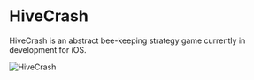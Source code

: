 # HiveCrash

HiveCrash is an abstract bee-keeping strategy game currently in development for iOS. 


![HiveCrash](https://user-images.githubusercontent.com/69108995/119959447-e9e70680-bf9b-11eb-995b-431adbafbb04.png)
